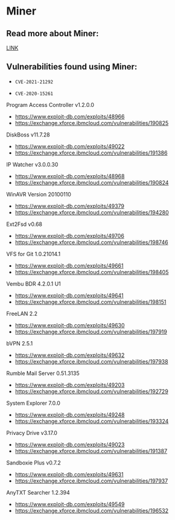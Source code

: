 # Miner

## Read more about Miner:
[LINK](https://shellcode.blog/Miner00/)

## Vulnerabilities found using Miner:

- `CVE-2021-21292`

- `CVE-2020-15261`

Program Access Controller v1.2.0.0 
- https://www.exploit-db.com/exploits/48966 
- https://exchange.xforce.ibmcloud.com/vulnerabilities/190825 

DiskBoss v11.7.28
- https://www.exploit-db.com/exploits/49022 
- https://exchange.xforce.ibmcloud.com/vulnerabilities/191386 

IP Watcher v3.0.0.30 
- https://www.exploit-db.com/exploits/48968 
- https://exchange.xforce.ibmcloud.com/vulnerabilities/190824

WinAVR Version 20100110
- https://www.exploit-db.com/exploits/49379 
- https://exchange.xforce.ibmcloud.com/vulnerabilities/194280 
 
Ext2Fsd v0.68
- https://www.exploit-db.com/exploits/49706 
- https://exchange.xforce.ibmcloud.com/vulnerabilities/198746 

VFS for Git 1.0.21014.1 
- https://www.exploit-db.com/exploits/49661 
- https://exchange.xforce.ibmcloud.com/vulnerabilities/198405 

Vembu BDR 4.2.0.1 U1 
- https://www.exploit-db.com/exploits/49641 
- https://exchange.xforce.ibmcloud.com/vulnerabilities/198151 

FreeLAN 2.2 
- https://www.exploit-db.com/exploits/49630
- https://exchange.xforce.ibmcloud.com/vulnerabilities/197919 

bVPN 2.5.1 
- https://www.exploit-db.com/exploits/49632 
- https://exchange.xforce.ibmcloud.com/vulnerabilities/197938 


Rumble Mail Server 0.51.3135 
- https://www.exploit-db.com/exploits/49203 
- https://exchange.xforce.ibmcloud.com/vulnerabilities/192729 

System Explorer 7.0.0
- https://www.exploit-db.com/exploits/49248 
- https://exchange.xforce.ibmcloud.com/vulnerabilities/193324 

Privacy Drive v3.17.0 
- https://www.exploit-db.com/exploits/49023 
- https://exchange.xforce.ibmcloud.com/vulnerabilities/191387 

Sandboxie Plus v0.7.2 
- https://www.exploit-db.com/exploits/49631 
- https://exchange.xforce.ibmcloud.com/vulnerabilities/197937 

AnyTXT Searcher 1.2.394 
- https://www.exploit-db.com/exploits/49549
- https://exchange.xforce.ibmcloud.com/vulnerabilities/196532


